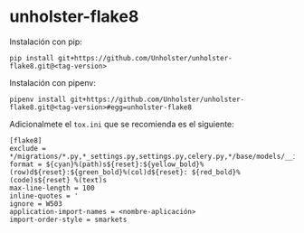 # unholster-flake8

Instalación con pip:

`pip install git+https://github.com/Unholster/unholster-flake8.git@<tag-version>`

Instalación con pipenv:

`pipenv install git+https://github.com/Unholster/unholster-flake8.git@<tag-version>#egg=unholster-flake8`

Adicionalmete el `tox.ini` que se recomienda es el siguiente:
```
[flake8]
exclude = */migrations/*.py,*_settings.py,settings.py,celery.py,*/base/models/__init__.py,*/base/__init__.py,docs
format = ${cyan}%(path)s${reset}:${yellow_bold}%(row)d${reset}:${green_bold}%(col)d${reset}: ${red_bold}%(code)s${reset} %(text)s
max-line-length = 100
inline-quotes = '
ignore = W503
application-import-names = <nombre-aplicación>
import-order-style = smarkets
```
